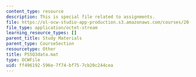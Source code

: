 ```yaml
---
content_type: resource
description: This is special file related to assignments.
file: https://ol-ocw-studio-app-production.s3.amazonaws.com/courses/20-320-analysis-of-biomolecular-and-cellular-systems-fall-2012/ff496192596e7f74bf757cb20c244cea_PS5Q3data.mat
file_type: application/octet-stream
learning_resource_types: []
parent_title: Study Materials
parent_type: CourseSection
resourcetype: Other
title: PS5Q3data.mat
type: OCWFile
uid: ff496192-596e-7f74-bf75-7cb20c244cea
---
```

